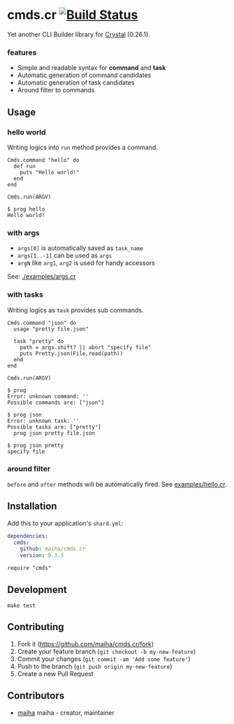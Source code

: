 # cmds.cr [![Build Status](https://travis-ci.org/maiha/cmds.cr.svg?branch=master)](https://travis-ci.org/maiha/cmds.cr)

Yet another CLI Builder library for [Crystal](http://crystal-lang.org/)
(0.26.1).

### features
- Simple and readable syntax for **command** and **task**
- Automatic generation of command candidates
- Automatic generation of task candidates
- Around filter to commands

## Usage

### hello world

Writing logics into `run` method provides a command.

```crystal
Cmds.command "hello" do
  def run
    puts "Hello world!"
  end
end

Cmds.run(ARGV)
```

```console
$ prog hello
Hello world!
```

### with args

- `args[0]` is automatically saved as `task_name`
- `args[1..-1]` can be used as `args`
- `argN` like `arg1`, `arg2` is used for handy accessors

See: [./examples/args.cr](./examples/args.cr)

### with tasks

Writing logics as `task` provides sub commands.

```crystal
Cmds.command "json" do
  usage "pretty file.json"

  task "pretty" do
    path = args.shift? || abort "specify file"
    puts Pretty.json(File.read(path))
  end
end

Cmds.run(ARGV)
```

```console
$ prog
Error: unknown command: ''
Possible commands are: ["json"]

$ prog json
Error: unknown task: ''
Possible tasks are: ["pretty"]
  prog json pretty file.json

$ prog json pretty
specify file
```

### around filter

`before` and `after` methods will be automatically fired.
See [examples/hello.cr](./examples/hello.cr).

## Installation

Add this to your application's `shard.yml`:

```yaml
dependencies:
  cmds:
    github: maiha/cmds.cr
    version: 0.3.3
```

```crystal
require "cmds"
```

## Development

```console
make test
```

## Contributing

1. Fork it (<https://github.com/maiha/cmds.cr/fork>)
2. Create your feature branch (`git checkout -b my-new-feature`)
3. Commit your changes (`git commit -am 'Add some feature'`)
4. Push to the branch (`git push origin my-new-feature`)
5. Create a new Pull Request

## Contributors

- [maiha](https://github.com/maiha) maiha - creator, maintainer
